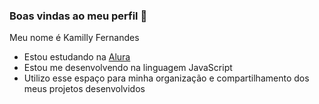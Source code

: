 ### Boas vindas ao meu perfil 🌠

Meu nome é Kamilly Fernandes

- Estou estudando na [Alura](https://www.alura.com.br)
- Estou me desenvolvendo na linguagem JavaScript
- Utilizo esse espaço para minha organização e compartilhamento dos meus projetos desenvolvidos

